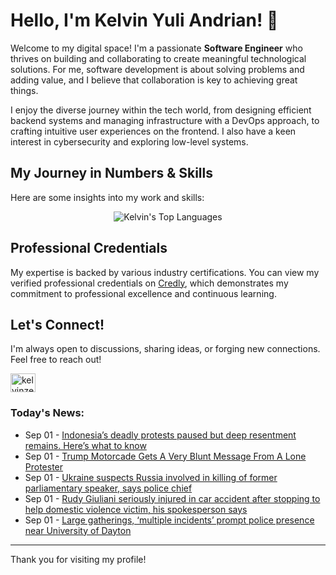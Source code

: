# Hello, I'm Kelvin Yuli Andrian! 👋

Welcome to my digital space! I'm a passionate **Software Engineer** who thrives on building and collaborating to create meaningful technological solutions. For me, software development is about solving problems and adding value, and I believe that collaboration is key to achieving great things.

I enjoy the diverse journey within the tech world, from designing efficient backend systems and managing infrastructure with a DevOps approach, to crafting intuitive user experiences on the frontend. I also have a keen interest in cybersecurity and exploring low-level systems.

## My Journey in Numbers & Skills

Here are some insights into my work and skills:

<p align="center">
  <img src="https://github-readme-stats.vercel.app/api/top-langs/?username=kelvinzer0&layout=compact&theme=radical" alt="Kelvin's Top Languages" />
</p>

## Professional Credentials

My expertise is backed by various industry certifications. You can view my verified professional credentials on [Credly](https://www.credly.com/users/kelvin-yuli-andrian/badges), which demonstrates my commitment to professional excellence and continuous learning.

## Let's Connect!

I'm always open to discussions, sharing ideas, or forging new connections. Feel free to reach out!

<p align="left">
    <a href="https://linkedin.com/in/kelvinzero" target="blank"><img align="center" src="https://cdn.jsdelivr.net/npm/simple-icons@3.0.1/icons/linkedin.svg" alt="kelvinzero" height="30" width="40" /></a>
</p>

### Today's News:

<!-- feed start -->
- Sep 01 - [Indonesia’s deadly protests paused but deep resentment remains. Here’s what to know](https://www.yahoo.com/news/articles/indonesia-deadly-protests-paused-deep-083528232.html)
- Sep 01 - [Trump Motorcade Gets A Very Blunt Message From A Lone Protester](https://www.yahoo.com/news/articles/trump-motorcade-gets-very-blunt-080932793.html)
- Sep 01 - [Ukraine suspects Russia involved in killing of former parliamentary speaker, says police chief](https://www.yahoo.com/news/articles/ukraine-suspects-russia-involved-killing-075635442.html)
- Sep 01 - [Rudy Giuliani seriously injured in car accident after stopping to help domestic violence victim, his spokesperson says](https://www.yahoo.com/news/articles/rudy-giuliani-severely-injured-freak-194004895.html)
- Sep 01 - [Large gatherings, ‘multiple incidents’ prompt police presence near University of Dayton](https://www.yahoo.com/news/articles/large-gatherings-multiple-incidents-prompt-063442831.html)
<!-- feed end -->

---

Thank you for visiting my profile!

